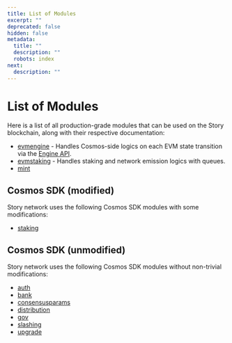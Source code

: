 ```yaml
---
title: List of Modules
excerpt: ""
deprecated: false
hidden: false
metadata:
  title: ""
  description: ""
  robots: index
next:
  description: ""
---
```


# List of Modules

Here is a list of all production-grade modules that can be used on the Story blockchain, along with their respective documentation:

- [evmengine](./evmengine.md) - Handles Cosmos-side logics on each EVM state transition via the [Engine API](../engineapi.md).
- [evmstaking](./evmstaking.md) - Handles staking and network emission logics with queues.
- [mint](./mint.md)

## Cosmos SDK (modified)

Story network uses the following Cosmos SDK modules with some modifications:

- [staking](./staking.md)

## Cosmos SDK (unmodified)

Story network uses the following Cosmos SDK modules without non-trivial modifications:

- [auth](https://docs.cosmos.network/main/build/modules/auth)
- [bank](https://docs.cosmos.network/main/build/modules/bank)
- [consensusparams](https://docs.cosmos.network/main/build/modules/consensus)
- [distribution](https://docs.cosmos.network/main/build/modules/distribution)
- [gov](https://docs.cosmos.network/main/build/modules/gov)
- [slashing](https://docs.cosmos.network/main/build/modules/slashing)
- [upgrade](https://docs.cosmos.network/main/build/modules/upgrade)
